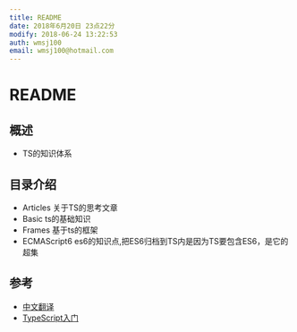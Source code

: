 ```yaml
---
title: README
date: 2018年6月20日 23点22分
modify: 2018-06-24 13:22:53	
auth: wmsj100
email: wmsj100@hotmail.com
---
```


# README

## 概述
- TS的知识体系

## 目录介绍
- Articles 关于TS的思考文章
- Basic ts的基础知识
- Frames 基于ts的框架
- ECMAScript6 es6的知识点,把ES6归档到TS内是因为TS要包含ES6，是它的超集

## 参考
- [中文翻译](https://zhongsp.gitbooks.io/typescript-handbook/content/doc/handbook/Basic%20Types.html)
- [TypeScript入门](https://ts.xcatliu.com/thanks/)
